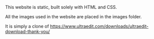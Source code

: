 This website is static, built solely with HTML and CSS.

All the images used in the website are placed in the images folder.

It is simply a clone of https://www.ultraedit.com/downloads/ultraedit-download-thank-you/